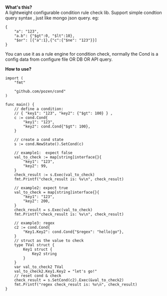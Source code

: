 **What's this?**   
A lightweight configurable condition rule check lib. Support simple condtion query syntax , just like mongo json query.
eg:

```
{
	"a": "123",
	"a.b": {"$gt":0, "$lt":10},
	"$or": [{"a":1},{"c":{"$ne": "123"}}]
}

```

You can use it as a rule engine for condition check, normally the Cond is a config data from configure file OR DB OR API query.  

**How to use?**  

```
import (
	"fmt"

	"github.com/pozen/cond"
)

func main() {
	// define a condition:
	// { "key1": "123", "key2": {"$gt": 100} } ,
	c := cond.Cond{
		"key1": "123",
		"key2": cond.Cond{"$gt": 100},
	}

	// create a cond state
	s := cond.NewState().SetCond(c)

	// example1:  expect false
	val_to_check := map[string]interface{}{
		"key1": "123",
		"key2": 99,
	}
	check_result := s.Exec(val_to_check)
	fmt.Printf("check_result is: %v\n", check_result)

	// example2: expect true
	val_to_check = map[string]interface{}{
		"key1": "123",
		"key2": 200,
	}
	check_result = s.Exec(val_to_check)
	fmt.Printf("check_result is: %v\n", check_result)

	// example3: regex
	c2 := cond.Cond{
		"Key1.Key2": cond.Cond{"$regex": "hello|go"},
	}
	// struct as the value to check
	type TVal struct {
		Key1 struct {
			Key2 string
		}
	}
	var val_to_check2 TVal
	val_to_check2.Key1.Key2 = "let's go!"
	// reset cond & check
	check_result = s.SetCond(c2).Exec(&val_to_check2)
	fmt.Printf("regex check_result is: %v\n", check_result)
}

```
